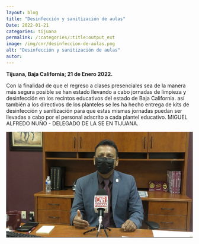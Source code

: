 ```yaml
---
layout: blog
title: "Desinfección y sanitización de aulas"
Date: 2022-01-21
categories: tijuana
permalink: /:categories/:title:output_ext
image: /img/cnr/desinfeccion-de-aulas.png
alt: "Desinfección y sanitización de aulas"
autor:
---
```


**Tijuana, Baja California; 21 de Enero 2022.** 

Con la finalidad de que el regreso a clases presenciales sea de la manera más segura posible se han estado llevando a cabo jornadas de limpieza y desinfección en los recintos educativos del estado de Baja California.
así también a los directivos de los planteles se les ha hecho entrega de kits de desinfección y sanitización para que estas mismas jornadas puedan ser llevadas a cabo por el personal adscrito a cada plantel educativo.
MIGUEL ALFREDO NUÑO - DELEGADO DE LA SE EN TIJUANA.

<div id="carouselExampleSlidesOnly" class="carousel slide" data-ride="carousel">
  <div class="carousel-inner">
    <div class="carousel-item active">
       <img class="d-block w-100" src="/img/cnr/desinfeccion-de-aulas.png" loading="lazy"  alt="Desinfección y sanitización de aulas">
    </div>
  </div>
</div>